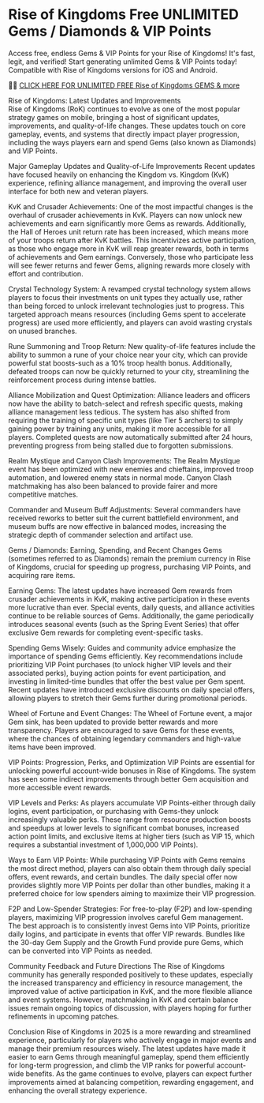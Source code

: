 # Rise of Kingdoms Free UNLIMITED Gems / Diamonds & VIP Points

Access free, endless Gems & VIP Points for your Rise of Kingdoms! It's fast, legit, and verified! Start generating unlimited Gems & VIP Points today! Compatible with Rise of Kingdoms versions for iOS and Android.

👑👑 <a href="https://generatenow.bond/new/pages/riseofk.html">CLICK HERE FOR UNLIMITED FREE Rise of Kingdoms GEMS & more</a>

Rise of Kingdoms: Latest Updates and Improvements  
Rise of Kingdoms (RoK) continues to evolve as one of the most popular strategy games on mobile, bringing a host of significant updates, improvements, and quality-of-life changes. These updates touch on core gameplay, events, and systems that directly impact player progression, including the ways players earn and spend Gems (also known as Diamonds) and VIP Points.

Major Gameplay Updates and Quality-of-Life Improvements
Recent updates have focused heavily on enhancing the Kingdom vs. Kingdom (KvK) experience, refining alliance management, and improving the overall user interface for both new and veteran players.

KvK and Crusader Achievements:
One of the most impactful changes is the overhaul of crusader achievements in KvK. Players can now unlock new achievements and earn significantly more Gems as rewards. Additionally, the Hall of Heroes unit return rate has been increased, which means more of your troops return after KvK battles. This incentivizes active participation, as those who engage more in KvK will reap greater rewards, both in terms of achievements and Gem earnings. Conversely, those who participate less will see fewer returns and fewer Gems, aligning rewards more closely with effort and contribution.

Crystal Technology System:
A revamped crystal technology system allows players to focus their investments on unit types they actually use, rather than being forced to unlock irrelevant technologies just to progress. This targeted approach means resources (including Gems spent to accelerate progress) are used more efficiently, and players can avoid wasting crystals on unused branches.

Rune Summoning and Troop Return:
New quality-of-life features include the ability to summon a rune of your choice near your city, which can provide powerful stat boosts-such as a 10% troop health bonus. Additionally, defeated troops can now be quickly returned to your city, streamlining the reinforcement process during intense battles.

Alliance Mobilization and Quest Optimization:
Alliance leaders and officers now have the ability to batch-select and refresh specific quests, making alliance management less tedious. The system has also shifted from requiring the training of specific unit types (like Tier 5 archers) to simply gaining power by training any units, making it more accessible for all players. Completed quests are now automatically submitted after 24 hours, preventing progress from being stalled due to forgotten submissions.

Realm Mystique and Canyon Clash Improvements:
The Realm Mystique event has been optimized with new enemies and chieftains, improved troop automation, and lowered enemy stats in normal mode. Canyon Clash matchmaking has also been balanced to provide fairer and more competitive matches.

Commander and Museum Buff Adjustments:
Several commanders have received reworks to better suit the current battlefield environment, and museum buffs are now effective in balanced modes, increasing the strategic depth of commander selection and artifact use.

Gems / Diamonds: Earning, Spending, and Recent Changes
Gems (sometimes referred to as Diamonds) remain the premium currency in Rise of Kingdoms, crucial for speeding up progress, purchasing VIP Points, and acquiring rare items.

Earning Gems:
The latest updates have increased Gem rewards from crusader achievements in KvK, making active participation in these events more lucrative than ever. Special events, daily quests, and alliance activities continue to be reliable sources of Gems. Additionally, the game periodically introduces seasonal events (such as the Spring Event Series) that offer exclusive Gem rewards for completing event-specific tasks.

Spending Gems Wisely:
Guides and community advice emphasize the importance of spending Gems efficiently. Key recommendations include prioritizing VIP Point purchases (to unlock higher VIP levels and their associated perks), buying action points for event participation, and investing in limited-time bundles that offer the best value per Gem spent. Recent updates have introduced exclusive discounts on daily special offers, allowing players to stretch their Gems further during promotional periods.

Wheel of Fortune and Event Changes:
The Wheel of Fortune event, a major Gem sink, has been updated to provide better rewards and more transparency. Players are encouraged to save Gems for these events, where the chances of obtaining legendary commanders and high-value items have been improved.

VIP Points: Progression, Perks, and Optimization
VIP Points are essential for unlocking powerful account-wide bonuses in Rise of Kingdoms. The system has seen some indirect improvements through better Gem acquisition and more accessible event rewards.

VIP Levels and Perks:
As players accumulate VIP Points-either through daily logins, event participation, or purchasing with Gems-they unlock increasingly valuable perks. These range from resource production boosts and speedups at lower levels to significant combat bonuses, increased action point limits, and exclusive items at higher tiers (such as VIP 15, which requires a substantial investment of 1,000,000 VIP Points).

Ways to Earn VIP Points:
While purchasing VIP Points with Gems remains the most direct method, players can also obtain them through daily special offers, event rewards, and certain bundles. The daily special offer now provides slightly more VIP Points per dollar than other bundles, making it a preferred choice for low spenders aiming to maximize their VIP progression.

F2P and Low-Spender Strategies:
For free-to-play (F2P) and low-spending players, maximizing VIP progression involves careful Gem management. The best approach is to consistently invest Gems into VIP Points, prioritize daily logins, and participate in events that offer VIP rewards. Bundles like the 30-day Gem Supply and the Growth Fund provide pure Gems, which can be converted into VIP Points as needed.

Community Feedback and Future Directions
The Rise of Kingdoms community has generally responded positively to these updates, especially the increased transparency and efficiency in resource management, the improved value of active participation in KvK, and the more flexible alliance and event systems. However, matchmaking in KvK and certain balance issues remain ongoing topics of discussion, with players hoping for further refinements in upcoming patches.

Conclusion
Rise of Kingdoms in 2025 is a more rewarding and streamlined experience, particularly for players who actively engage in major events and manage their premium resources wisely. The latest updates have made it easier to earn Gems through meaningful gameplay, spend them efficiently for long-term progression, and climb the VIP ranks for powerful account-wide benefits. As the game continues to evolve, players can expect further improvements aimed at balancing competition, rewarding engagement, and enhancing the overall strategy experience.
